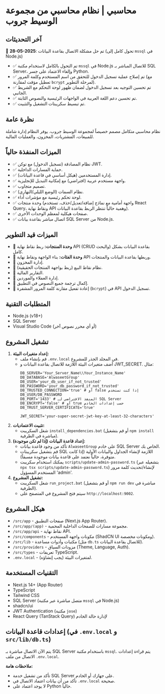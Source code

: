 # محاسبي | نظام محاسبي من مجموعة الوسيط جروب

## آخر التحديثات
🔧 **28-05-2025**: تم حل مشكلة الاتصال بقاعدة البيانات (تحول كامل إلى `mssql` في Node.js)
- ✅ تم التحول بالكامل لاستخدام مكتبة `mssql` في Node.js للاتصال المباشر بـ SQL Server، وإلغاء الاعتماد على جسر Python.
- ✅ تم إصلاح عملية تسجيل الدخول للتحقق من اسم المستخدم وكلمة المرور (مع تعطيل مؤقت لمقارنة `bcrypt` لمرحلة التطوير).
- ✅ تم تحسين التوجيه بعد تسجيل الدخول لضمان ظهور لوحة التحكم مع الشريط الجانبي.
- ✅ تم تحسين دعم اللغة العربية في الواجهات الرئيسية والنصوص الثابتة.
- ✅ تم تبسيط سكريبتات التشغيل والتثبيت.

## نظرة عامة
نظام محاسبي متكامل مصمم خصيصاً لمجموعة الوسيط جروب. يوفر النظام إدارة شاملة للمبيعات، المشتريات، المخزون، والعمليات المالية.

## الميزات المنفذة حالياً
- ✅ نظام المصادقة (تسجيل الدخول) مع توكن JWT.
- ✅ حماية المسارات الداخلية.
- ✅ إدارة المستخدمين (هيكل أساسي في قاعدة البيانات).
- ✅ واجهة مستخدم عربية (افتراضي) مع إمكانية التبديل للإنجليزية.
- ✅ تصميم متجاوب.
- ✅ نظام السمات (الوضع الليلي/النهاري).
- ✅ لوحة تحكم رئيسية مع مؤشرات أداء.
- ✅ وحدة منتجات (واجهة أمامية مع نماذج إضافة/تعديل/حذف، تستخدم React Query، ونقاط نهاية API وهمية حالياً تنتظر الربط بقاعدة البيانات).
- ✅ صفحات هيكلية لمعظم الوحدات الأخرى.
- ✅ اتصال مباشر بقاعدة بيانات SQL Server من Node.js.

## الميزات قيد التطوير
- 🔄 **وحدة المنتجات:** ربط نقاط نهاية API (CRUD والبحث) بقاعدة البيانات بشكل كامل.
- 🔄 **وحدة الفئات:** بناء الواجهة ونقاط نهاية API وربطها بقاعدة البيانات والمنتجات.
- 🔄 إدارة المخزون.
- 🔄 نظام نقاط البيع (ربط بواجهة المنتجات الحقيقية).
- 🔄 التقارير المالية.
- 🔄 إدارة العملاء والموردين.
- 🔄 إكمال ترجمة جميع النصوص في التطبيق.
- 🔄 إعادة تفعيل مقارنة كلمة المرور المشفرة (`bcrypt`) في API تسجيل الدخول.

## المتطلبات التقنية
- Node.js (v18+)
- SQL Server
- Visual Studio Code (أو أي محرر نصوص آخر)

## تشغيل المشروع
1.  **إعداد متغيرات البيئة:**
    *   قم بإنشاء ملف `.env.local` في المجلد الجذر للمشروع.
    *   أضف متغيرات البيئة اللازمة للاتصال بقاعدة البيانات و JWT_SECRET. مثال:
        ```env
        DB_SERVER='Your_Server_Name\\Your_Instance_Name'
        DB_DATABASE='AlwaseetGroup'
        DB_USER='your_db_user_if_not_trusted'
        DB_PASSWORD='your_db_password_if_not_trusted'
        DB_TRUSTED_CONNECTION='true' # أو false إذا كنت تستخدم DB_USER/DB_PASSWORD
        DB_PORT='1433' # المنفذ الافتراضي لـ SQL Server
        DB_ENCRYPT='false' # أو true حسب إعدادات الخادم
        DB_TRUST_SERVER_CERTIFICATE='true'

        JWT_SECRET='your-super-secret-jwt-key-at-least-32-characters'
        ```
2.  **تثبيت الاعتماديات:**
    *   شغل السكريبت `install_dependencies.bat` (أو قم بتشغيل `npm install` مباشرة في الطرفية).
3.  **إعداد قاعدة البيانات (إذا لم تكن موجودة):**
    *   تأكد من وجود قاعدة بيانات `AlwaseetGroup` على خادم SQL Server الخاص بك.
    *   قم بتشغيل سكريبتات SQL اللازمة لإنشاء الجداول والبيانات الأولية (إذا كانت متوفرة، حالياً نعتمد على قاعدة بيانات موجودة مسبقاً).
    *   يمكنك استخدام سكريبت `scripts/update-admin-password.ts` (بتشغيله عبر `npx tsx scripts/update-admin-password.ts`) لإنشاء/تحديث كلمة مرور المستخدم المسؤول 'admin'.
4.  **تشغيل المشروع:**
    *   شغل السكريبت `run_project.bat` (أو قم بتشغيل `npm run dev` مباشرة في الطرفية).
    *   سيتم فتح المشروع في المتصفح على `http://localhost:9002`.

## هيكل المشروع
- `/src/app` - صفحات التطبيق (Next.js App Router).
- `/src/app/(app)` - مجموعة مسارات للصفحات الداخلية المحمية.
- `/src/app/api` - نقاط نهاية API.
- `/src/components` - مكونات واجهة المستخدم (ShadCN UI ومكونات مخصصة).
- `/src/lib` - مكتبات وأدوات مساعدة (مثل `db.ts` للاتصال بقاعدة البيانات).
- `/src/providers` - مزودات السياق (Theme, Language, Auth).
- `/src/types` - تعريفات TypeScript.
- `.env.local` - (يجب إنشاؤه) لمتغيرات البيئة.

## التقنيات المستخدمة
- Next.js 14+ (App Router)
- TypeScript
- Tailwind CSS
- SQL Server (متصل مباشرة عبر مكتبة `mssql` في Node.js)
- shadcn/ui
- JWT Authentication (مكتبة `jose`)
- React Query (TanStack Query) لإدارة حالة الخادم

## إعدادات قاعدة البيانات (في `.env.local` و `src/lib/db.ts`)
يتم الآن الاتصال مباشرة بـ SQL Server باستخدام مكتبة `mssql`. يتم قراءة إعدادات الاتصال من ملف `.env.local`.

**ملاحظات هامة:**
- تأكد من تشغيل خدمة SQL Server على جهازك أو الخادم.
- تأكد من أن بيانات اعتماد الاتصال في `.env.local` صحيحة.
- لا يوجد اعتماد على Python حالياً.
